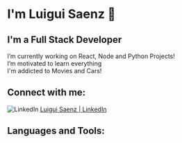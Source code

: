 # I'm Luigui Saenz 👋
## I'm a Full Stack Developer
I’m currently working on React, Node and Python Projects!  
I’m motivated to learn everything  
I'm addicted to Movies and Cars!

## Connect with me:

![LinkedIn](https://img.shields.io/badge/LinkedIn-0A66C2?style=flat&logo=linkedin&logoColor=white) [Luigui Saenz | LinkedIn](https://www.linkedin.com/in/luigui-saenz-b5aa7a146/)

## Languages and Tools:





